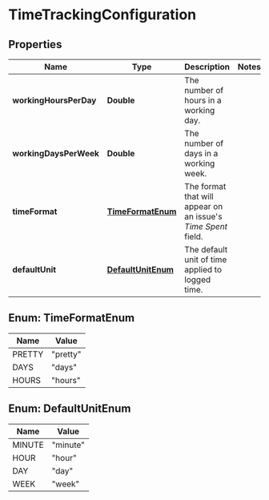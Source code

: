 # TimeTrackingConfiguration

## Properties
Name | Type | Description | Notes
------------ | ------------- | ------------- | -------------
**workingHoursPerDay** | **Double** | The number of hours in a working day. | 
**workingDaysPerWeek** | **Double** | The number of days in a working week. | 
**timeFormat** | [**TimeFormatEnum**](#TimeFormatEnum) | The format that will appear on an issue&#x27;s *Time Spent* field. | 
**defaultUnit** | [**DefaultUnitEnum**](#DefaultUnitEnum) | The default unit of time applied to logged time. | 

<a name="TimeFormatEnum"></a>
## Enum: TimeFormatEnum
Name | Value
---- | -----
PRETTY | &quot;pretty&quot;
DAYS | &quot;days&quot;
HOURS | &quot;hours&quot;

<a name="DefaultUnitEnum"></a>
## Enum: DefaultUnitEnum
Name | Value
---- | -----
MINUTE | &quot;minute&quot;
HOUR | &quot;hour&quot;
DAY | &quot;day&quot;
WEEK | &quot;week&quot;
